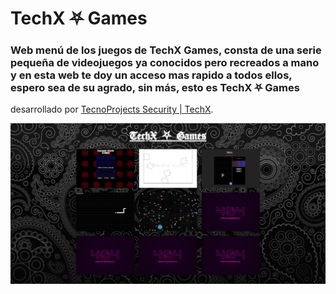 # <a href="https://techx-games.ulisescamacho.repl.co" tarjet="_blank" style="text-decoration: none;">TechX ⛧ Games</a>

### Web menú de los juegos de TechX Games, consta de una serie pequeña de videojuegos ya conocidos pero recreados a mano y en esta web te doy un acceso mas rapido a todos ellos, espero sea de su agrado, sin más, esto es <b>TechX ⛧ Games</b>
desarrollado por <a href="">TecnoProjects Security | TechX</a>.

<img src="./images/web-cap.jpeg">
